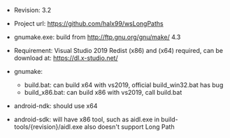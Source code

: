 * Revision: 3.2
* Project url: https://github.com/halx99/wsLongPaths
* gnumake.exe: build from http://ftp.gnu.org/gnu/make/ 4.3
* Requirement: Visual Studio 2019 Redist (x86) and (x64) required, can be download at: https://dl.x-studio.net/

* gnumake: 
  * build.bat: can build x64 with vs2019, official build_win32.bat has bug
  * build_x86.bat: can build x86 with vs2019, call build.bat

* android-ndk: should use x64
* android-sdk: will have x86 tool, such as aidl.exe in build-tools/{revision}/aidl.exe also doesn't support Long Path
